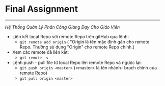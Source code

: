 # **Final Assignment**
*** 
*Hệ Thống Quản Lý Phân Công Giảng Dạy Cho Giáo Viên*
- Liên kết local Repo với remote Repo trên gitHub qua lệnh:
  * `git remote add origin` ( "Origin là tên mặc định gán cho remote Repo. Thường sử dụng "Origin" cho remote Repo chính.)
- Xem các remote đã liên kết:
  * `git remote -v`
- Lệnh push - pull file từ local Repo lên remote Repo và ngược lại:
  * `git push origin <master>` (\<master> là tên nhánh- brach chính của remote Repo)
  * `git pull origin <master>`
  

